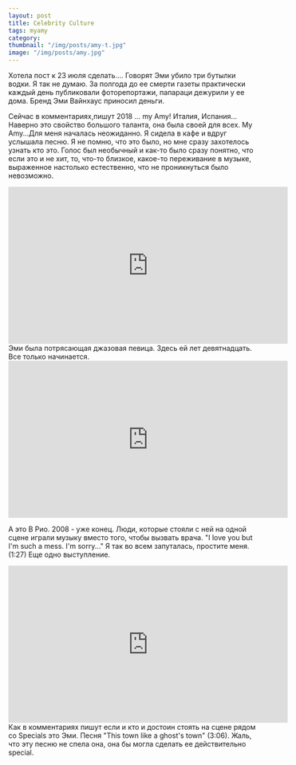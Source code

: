 ```yaml
---
layout: post
title: Celebrity Culture
tags: myamy
category: 
thumbnail: "/img/posts/amy-t.jpg"
image: "/img/posts/amy.jpg"
---
```



Хотела пост к 23 июля сделать.... Говорят Эми убило три бутылки водки. Я так не думаю. За полгода до ее смерти газеты практически каждый день публиковали фоторепортажи, папараци дежурили у ее дома. Бренд Эми Вайнхаус приносил деньги.

<!--more-->

Сейчас в комментариях,пишут 2018 ... my Amy!
Италия, Испания... Наверно это свойство большого таланта, она была своей для всех.
My Amy...Для меня началась неожиданно. Я сидела в кафе и вдруг услышала песню. Я не помню, что это было, но мне сразу захотелось узнать кто это. Голос был необычный и как-то было сразу понятно, что если это и не хит, то, что-то близкое, какое-то переживание в музыке, выраженное настолько естественно, что не проникнуться было невозможно.

<iframe class="center-media page-media" width="560" height="315" src="https://www.youtube.com/embed/uUMNRvopAdM" frameborder="0" allow="autoplay; encrypted-media" allowfullscreen></iframe>
Эми была потрясающая джазовая певица. Здесь ей  лет девятнадцать. Все только начинается.

<iframe class="center-media page-media" width="560" height="315" src="https://www.youtube.com/embed/eHgcMvhAl5c" frameborder="0" allow="autoplay; encrypted-media" allowfullscreen></iframe>

А это В Рио. 2008 - уже конец. Люди, которые стояли с ней на одной сцене играли музыку вместо того, чтобы вызвать врача. "I love you but I'm such a mess. I'm sorry..." Я так во всем запуталась, простите меня. (1:27)
Еще одно выступление.
<iframe class="center-media page-media" width="560" height="315" src="https://www.youtube.com/embed/bqtfl0gt5fM" frameborder="0" allow="autoplay; encrypted-media" allowfullscreen></iframe>
Как в комментариях пишут если и кто и достоин стоять на сцене рядом со Specials это Эми.  Песня "This town like a ghost's town" (3:06). Жаль, что эту песню не спела она, она бы могла сделать ее действительно special.
